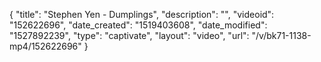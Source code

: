 {
    "title": "Stephen Yen - Dumplings",
    "description": "",
    "videoid": "152622696",
    "date_created": "1519403608",
    "date_modified": "1527892239",
    "type": "captivate",
    "layout": "video",
    "url": "\/v\/bk71-1138-mp4\/152622696"
}